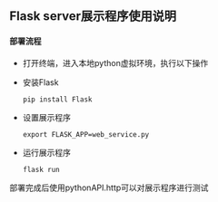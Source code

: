 ## Flask server展示程序使用说明

#### 部署流程

- 打开终端，进入本地python虚拟环境，执行以下操作

- 安装Flask

  ```shell
  pip install Flask
  ```

- 设置展示程序

  ```shell
  export FLASK_APP=web_service.py
  ```

- 运行展示程序

  ```shell
  flask run
  ```



部署完成后使用pythonAPI.http可以对展示程序进行测试

